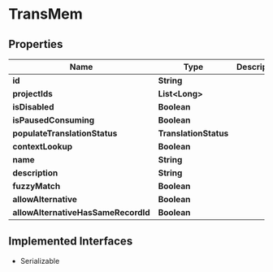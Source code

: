 

# TransMem


## Properties

| Name | Type | Description | Notes |
|------------ | ------------- | ------------- | -------------|
|**id** | **String** |  |  [optional] |
|**projectIds** | **List&lt;Long&gt;** |  |  [optional] |
|**isDisabled** | **Boolean** |  |  [optional] |
|**isPausedConsuming** | **Boolean** |  |  [optional] |
|**populateTranslationStatus** | **TranslationStatus** |  |  [optional] |
|**contextLookup** | **Boolean** |  |  [optional] |
|**name** | **String** |  |  |
|**description** | **String** |  |  [optional] |
|**fuzzyMatch** | **Boolean** |  |  [optional] |
|**allowAlternative** | **Boolean** |  |  [optional] |
|**allowAlternativeHasSameRecordId** | **Boolean** |  |  [optional] |


## Implemented Interfaces

* Serializable


